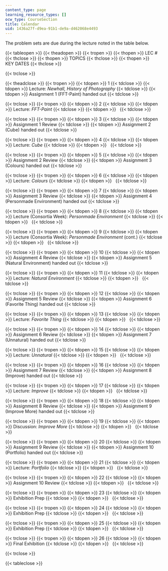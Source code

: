 ```yaml
---
content_type: page
learning_resource_types: []
ocw_type: CourseSection
title: Calendar
uid: 1436a27f-d9ea-91b1-de9a-d462068e4493
---
```


The problem sets are due during the lecture noted in the table below.

{{< tableopen >}}
{{< theadopen >}}
{{< tropen >}}
{{< thopen >}}
LEC #
{{< thclose >}}
{{< thopen >}}
TOPICS
{{< thclose >}}
{{< thopen >}}
KEY DATES
{{< thclose >}}

{{< trclose >}}

{{< theadclose >}}
{{< tropen >}}
{{< tdopen >}}
1
{{< tdclose >}}
{{< tdopen >}}
Lecture: _Newhall, History of Photography_
{{< tdclose >}}
{{< tdopen >}}
Assignment 1 (FFT-Paint) handed out
{{< tdclose >}}

{{< trclose >}}
{{< tropen >}}
{{< tdopen >}}
2
{{< tdclose >}}
{{< tdopen >}}
Lecture: _FFT-Paint_
{{< tdclose >}}
{{< tdopen >}}
 
{{< tdclose >}}

{{< trclose >}}
{{< tropen >}}
{{< tdopen >}}
3
{{< tdclose >}}
{{< tdopen >}}
Assignment 1 Review
{{< tdclose >}}
{{< tdopen >}}
Assignment 2 (Cube) handed out
{{< tdclose >}}

{{< trclose >}}
{{< tropen >}}
{{< tdopen >}}
4
{{< tdclose >}}
{{< tdopen >}}
Lecture: _Cube_
{{< tdclose >}}
{{< tdopen >}}
 
{{< tdclose >}}

{{< trclose >}}
{{< tropen >}}
{{< tdopen >}}
5
{{< tdclose >}}
{{< tdopen >}}
Assignment 2 Review
{{< tdclose >}}
{{< tdopen >}}
Assignment 3 (Colours) handed out
{{< tdclose >}}

{{< trclose >}}
{{< tropen >}}
{{< tdopen >}}
6
{{< tdclose >}}
{{< tdopen >}}
Lecture: _Colours_
{{< tdclose >}}
{{< tdopen >}}
 
{{< tdclose >}}

{{< trclose >}}
{{< tropen >}}
{{< tdopen >}}
7
{{< tdclose >}}
{{< tdopen >}}
Assignment 3 Review
{{< tdclose >}}
{{< tdopen >}}
Assignment 4 (Personmade Environment) handed out
{{< tdclose >}}

{{< trclose >}}
{{< tropen >}}
{{< tdopen >}}
8
{{< tdclose >}}
{{< tdopen >}}
Lecture (Consortia Week): _Personmade Environment_
{{< tdclose >}}
{{< tdopen >}}
 
{{< tdclose >}}

{{< trclose >}}
{{< tropen >}}
{{< tdopen >}}
9
{{< tdclose >}}
{{< tdopen >}}
Lecture (Consortia Week): _Personmade Environment_ (cont.)
{{< tdclose >}}
{{< tdopen >}}
 
{{< tdclose >}}

{{< trclose >}}
{{< tropen >}}
{{< tdopen >}}
10
{{< tdclose >}}
{{< tdopen >}}
Assignment 4 Review
{{< tdclose >}}
{{< tdopen >}}
Assignment 5 (Natural Environment) handed out
{{< tdclose >}}

{{< trclose >}}
{{< tropen >}}
{{< tdopen >}}
11
{{< tdclose >}}
{{< tdopen >}}
Lecture: _Natural Environment_
{{< tdclose >}}
{{< tdopen >}}
 
{{< tdclose >}}

{{< trclose >}}
{{< tropen >}}
{{< tdopen >}}
12
{{< tdclose >}}
{{< tdopen >}}
Assignment 5 Review
{{< tdclose >}}
{{< tdopen >}}
Assignment 6 (Favorite Thing) handed out
{{< tdclose >}}

{{< trclose >}}
{{< tropen >}}
{{< tdopen >}}
13
{{< tdclose >}}
{{< tdopen >}}
Lecture: _Favorite Thing_
{{< tdclose >}}
{{< tdopen >}}
 
{{< tdclose >}}

{{< trclose >}}
{{< tropen >}}
{{< tdopen >}}
14
{{< tdclose >}}
{{< tdopen >}}
Assignment 6 Review
{{< tdclose >}}
{{< tdopen >}}
Assignment 7 (Unnatural) handed out
{{< tdclose >}}

{{< trclose >}}
{{< tropen >}}
{{< tdopen >}}
15
{{< tdclose >}}
{{< tdopen >}}
Lecture: _Unnatural_
{{< tdclose >}}
{{< tdopen >}}
 
{{< tdclose >}}

{{< trclose >}}
{{< tropen >}}
{{< tdopen >}}
16
{{< tdclose >}}
{{< tdopen >}}
Assignment 7 Review
{{< tdclose >}}
{{< tdopen >}}
Assignment 8 (Improve) handed out
{{< tdclose >}}

{{< trclose >}}
{{< tropen >}}
{{< tdopen >}}
17
{{< tdclose >}}
{{< tdopen >}}
Lecture: _Improve_
{{< tdclose >}}
{{< tdopen >}}
 
{{< tdclose >}}

{{< trclose >}}
{{< tropen >}}
{{< tdopen >}}
18
{{< tdclose >}}
{{< tdopen >}}
Assignment 8 Review
{{< tdclose >}}
{{< tdopen >}}
Assignment 9 (Improve More) handed out
{{< tdclose >}}

{{< trclose >}}
{{< tropen >}}
{{< tdopen >}}
19
{{< tdclose >}}
{{< tdopen >}}
Discussion: _Improve More_
{{< tdclose >}}
{{< tdopen >}}
 
{{< tdclose >}}

{{< trclose >}}
{{< tropen >}}
{{< tdopen >}}
20
{{< tdclose >}}
{{< tdopen >}}
Assignment 9 Review
{{< tdclose >}}
{{< tdopen >}}
Assignment 10 (Portfolio) handed out
{{< tdclose >}}

{{< trclose >}}
{{< tropen >}}
{{< tdopen >}}
21
{{< tdclose >}}
{{< tdopen >}}
Lecture: _Portfolio_
{{< tdclose >}}
{{< tdopen >}}
 
{{< tdclose >}}

{{< trclose >}}
{{< tropen >}}
{{< tdopen >}}
22
{{< tdclose >}}
{{< tdopen >}}
Assignment 10 Review
{{< tdclose >}}
{{< tdopen >}}
 
{{< tdclose >}}

{{< trclose >}}
{{< tropen >}}
{{< tdopen >}}
23
{{< tdclose >}}
{{< tdopen >}}
Exhibition Prep
{{< tdclose >}}
{{< tdopen >}}
 
{{< tdclose >}}

{{< trclose >}}
{{< tropen >}}
{{< tdopen >}}
24
{{< tdclose >}}
{{< tdopen >}}
Exhibition Prep
{{< tdclose >}}
{{< tdopen >}}
 
{{< tdclose >}}

{{< trclose >}}
{{< tropen >}}
{{< tdopen >}}
25
{{< tdclose >}}
{{< tdopen >}}
Exhibition Prep
{{< tdclose >}}
{{< tdopen >}}
 
{{< tdclose >}}

{{< trclose >}}
{{< tropen >}}
{{< tdopen >}}
26
{{< tdclose >}}
{{< tdopen >}}
Final Exhibition
{{< tdclose >}}
{{< tdopen >}}
 
{{< tdclose >}}

{{< trclose >}}

{{< tableclose >}}